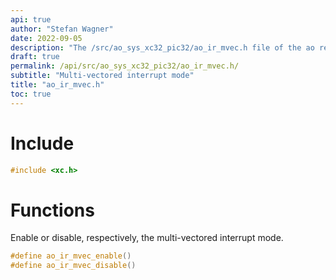 ```yaml
---
api: true
author: "Stefan Wagner"
date: 2022-09-05
description: "The /src/ao_sys_xc32_pic32/ao_ir_mvec.h file of the ao real-time operating system."
draft: true
permalink: /api/src/ao_sys_xc32_pic32/ao_ir_mvec.h/
subtitle: "Multi-vectored interrupt mode"
title: "ao_ir_mvec.h"
toc: true
---
```


# Include

```c
#include <xc.h>
```

# Functions

Enable or disable, respectively, the multi-vectored interrupt mode.

```c
#define ao_ir_mvec_enable()
#define ao_ir_mvec_disable()
```
